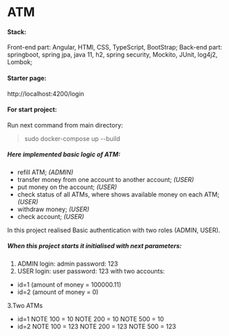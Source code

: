 # ATM

#### Stack: 
Front-end part: Angular, HTMl, CSS, TypeScript, BootStrap;
Back-end part: springboot, spring jpa, java 11, h2, spring security, Mockito, JUnit, log4j2, Lombok;

#### Starter page: 
http://localhost:4200/login

#### For start project: 
Run next command from main directory:
> sudo docker-compose up --build

##### Here implemented basic logic of ATM: 
- refill ATM; _(ADMIN)_
- transfer money from one account to another account; _(USER)_
- put money on the account; _(USER)_
- check status of all ATMs, where shows available money on each ATM; _(USER)_
- withdraw money; _(USER)_
- check account; _(USER)_

In this project realised Basic authentication with two roles (ADMIN, USER). 

##### When this project starts it initialised with next parameters:
1. ADMIN
login: admin
password: 123
2. USER
login: user
password: 123
with two accounts:
 - id=1 (amount of money = 100000.11) 
 - id=2 (amount of money = 0)
 
3.Two ATMs
 - id=1
   NOTE 100 = 10
   NOTE 200 = 10
   NOTE 500 = 10
 - id=2
   NOTE 100 = 123
   NOTE 200 = 123
   NOTE 500 = 123
